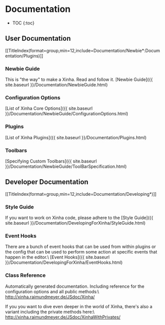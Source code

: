 # Documentation
* TOC
{:toc}

## User Documentation

[[TitleIndex(format=group,min=12,include=Documentation/Newbie*:Documentation/Plugins)]]

### Newbie Guide
This is "the way" to make a Xinha. Read and follow it. [Newbie Guide]({{ site.baseurl }}/Documentation/NewbieGuide.html)

### Configuration Options
[List of Xinha Core Options]({{ site.baseurl }}/Documentation/NewbieGuide/ConfigurationOptions.html)

### Plugins
[List of Xinha Plugins]({{ site.baseurl }}/Documentation/Plugins.html)

### Toolbars
[Specifying Custom Toolbars]({{ site.baseurl }}/Documentation/NewbieGuide/ToolBarSpecification.html)

## Developer Documentation

[[TitleIndex(format=group,min=12,include=Documentation/Developing*)]]

### Style Guide
If you want to work on Xinha code, please adhere to the [Style Guide]({{ site.baseurl }}/Documentation/DevelopingForXinha/StyleGuide.html)

### Event Hooks
There are a bunch of event hooks that can be used from within plugins or the config  that can be used to perform some action at specific events that happen in the editor.\\
[Event Hooks]({{ site.baseurl }}/Documentation/DevelopingForXinha/EventHooks.html)

### Class Reference
Automatically generated documentation. Including reference for the configuration options and all public methods:\\ http://xinha.raimundmeyer.de/JSdoc/Xinha/

If you you want to dive even deeper in the world of Xinha, there's also a variant including the private methods here:\\
http://xinha.raimundmeyer.de/JSdoc/XinhaWithPrivates/
